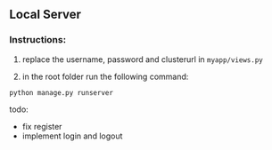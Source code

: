## Local Server

### Instructions:

1) replace the username, password and clusterurl in `myapp/views.py`

2) in the root folder run the following command:


```
python manage.py runserver
```

todo:
- fix register
- implement login and logout
